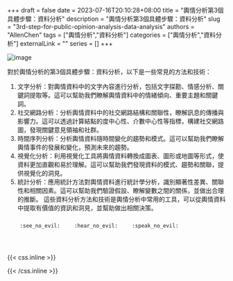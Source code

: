 +++ 
draft = false
date = 2023-07-16T20:10:28+08:00
title = "輿情分析第3個具體步驟：資料分析"
description = "輿情分析第3個具體步驟：資料分析"
slug = "3rd-step-for-public-opinion-analysis-data-analysis"
authors = "AllenChen"
tags = ["輿情分析","資料分析"]
categories = ["輿情分析","資料分析"]
externalLink = ""
series = []
+++

![image](/images/post/A-rabbit-with-big-blue-eyes-using-a-computer-to-analyze-data-with-Van-Gogh-style.jpeg)

對於輿情分析的第3個具體步驟：資料分析，以下是一些常見的方法和技術：
1. 文字分析：對輿情資料中的文字內容進行分析，包括文字探勘、情感分析、關鍵詞提取等。這可以幫助我們瞭解輿情資料中的情緒傾向、重要主題和關鍵詞。
2. 社交網路分析：分析輿情資料中的社交網路結構和關聯性，瞭解訊息的傳播與影響力。這可以透過計算結點的度中心性、介數中心性等指標，構建社交網路圖，發現關鍵意見領袖和社群。
3. 時間序列分析：分析輿情資料隨時間變化的趨勢和模式。這可以幫助我們瞭解輿情事件的發展和變化，預測未來的趨勢。
4. 視覺化分析：利用視覺化工具將輿情資料轉換成圖表、圖形或地圖等形式，使資料更加直觀和易於理解。這可以幫助我們發現資料的模式、趨勢和關聯，提供視覺化的洞見。
5. 統計分析：應用統計方法對輿情資料進行統計學分析，識別顯著性差異、關聯性和相關因素。這可以幫助我們驗證假設、瞭解變數之間的關係，並做出合理的推斷。
這些資料分析方法和技術是輿情分析中常用的工具，可以從輿情資料中提取有價值的資訊和洞見，並幫助做出相關決策。

<p><span class="nowrap"><span class="emojify">🙈</span> <code>:see_no_evil:</code></span>  <span class="nowrap"><span class="emojify">🙉</span> <code>:hear_no_evil:</code></span>  <span class="nowrap"><span class="emojify">🙊</span> <code>:speak_no_evil:</code></span></p>
<br>
    

{{< css.inline >}}
<style>
.emojify {
	font-family: Apple Color Emoji, Segoe UI Emoji, NotoColorEmoji, Segoe UI Symbol, Android Emoji, EmojiSymbols;
	font-size: 2rem;
	vertical-align: middle;
}
@media screen and (max-width:650px) {
  .nowrap {
    display: block;
    margin: 25px 0;
  }
}
</style>
{{< /css.inline >}}
